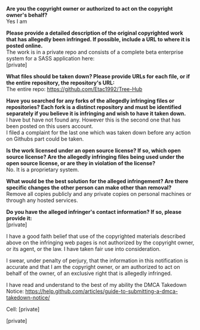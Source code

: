 **Are you the copyright owner or authorized to act on the copyright owner's behalf?**  
Yes I am

**Please provide a detailed description of the original copyrighted work that has allegedly been infringed. If possible, include a URL to where it is posted online.**  
The work is in a private repo and consists of a complete beta enterprise system for a SASS application here:  
[private]

**What files should be taken down? Please provide URLs for each file, or if the entire repository, the repository's URL:**  
The entire repo: https://github.com/Etac1992/Tree-Hub

**Have you searched for any forks of the allegedly infringing files or repositories? Each fork is a distinct repository and must be identified separately if you believe it is infringing and wish to have it taken down.**  
I have but have not found any. However this is the second one that has been posted on this users account.  
I filed a complaint for the last one which was taken down before any action on Githubs part could be taken.

**Is the work licensed under an open source license? If so, which open source license? Are the allegedly infringing files being used under the open source license, or are they in violation of the license?**  
No. It is a proprietary system.

**What would be the best solution for the alleged infringement? Are there specific changes the other person can make other than removal?**  
Remove all copies publicly and any private copies on personal machines or through any hosted services.

**Do you have the alleged infringer's contact information? If so, please provide it:**  
[private]

I have a good faith belief that use of the copyrighted materials described above on the infringing web pages is not authorized by the copyright owner, or its agent, or the law. I have taken fair use into consideration.

I swear, under penalty of perjury, that the information in this notification is accurate and that I am the copyright owner, or am authorized to act on behalf of the owner, of an exclusive right that is allegedly infringed.

I have read and understand to the best of my ability the DMCA Takedown Notice: https://help.github.com/articles/guide-to-submitting-a-dmca-takedown-notice/

Cell: [private]

[private]
